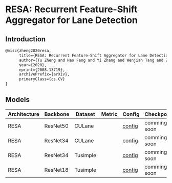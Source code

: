 # RESA: Recurrent Feature-Shift Aggregator for Lane Detection

## Introduction

```latex
@misc{zheng2020resa,
      title={RESA: Recurrent Feature-Shift Aggregator for Lane Detection}, 
      author={Tu Zheng and Hao Fang and Yi Zhang and Wenjian Tang and Zheng Yang and Haifeng Liu and Deng Cai},
      year={2020},
      eprint={2008.13719},
      archivePrefix={arXiv},
      primaryClass={cs.CV}
}
```

## Models

| Architecture| Backbone |Dataset | Metric | Config| Checkpoints  |
|-------------|----------|--------|--------|-------|--------------|
| RESA        | ResNet50 | CULane || [config](https://github.com/Turoad/lanedet/blob/main/configs/resa/resa50_culane.py)  | comming soon|
| RESA        | ResNet34 | CULane || [config](https://github.com/Turoad/lanedet/blob/main/configs/resa/resa34_culane.py)  | comming soon|
| RESA        | ResNet34 | Tusimple || [config](https://github.com/Turoad/lanedet/blob/main/configs/resa/resa34_tusimple.py)  |comming soon|
| RESA        | ResNet18 | Tusimple || [config](https://github.com/Turoad/lanedet/blob/main/configs/resa/resa18_tusimple.py)  |comming soon|